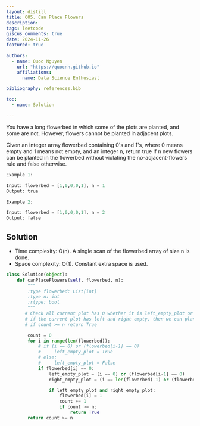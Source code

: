 ```yaml
---
layout: distill
title: 605. Can Place Flowers
description: 
tags: leetcode
giscus_comments: true
date: 2024-11-26
featured: true

authors:
  - name: Quoc Nguyen
    url: "https://quocnh.github.io"
    affiliations:
      name: Data Science Enthusiast

bibliography: references.bib

toc:
  - name: Solution

---
```


You have a long flowerbed in which some of the plots are planted, and some are not. However, flowers cannot be planted in adjacent plots.

Given an integer array flowerbed containing 0's and 1's, where 0 means empty and 1 means not empty, and an integer n, return true if n new flowers can be planted in the flowerbed without violating the no-adjacent-flowers rule and false otherwise.

 
```python
Example 1:

Input: flowerbed = [1,0,0,0,1], n = 1
Output: true

Example 2:

Input: flowerbed = [1,0,0,0,1], n = 2
Output: false
```

## Solution

- Time complexity: O(n). A single scan of the flowerbed array of size n is done.
- Space complexity: O(1). Constant extra space is used.

  
```python
class Solution(object):
    def canPlaceFlowers(self, flowerbed, n):
        """
        :type flowerbed: List[int]
        :type n: int
        :rtype: bool
        """
       # Check all current plot has 0 whether it is left_empty_plot or right_empty_plot (check first and last plot)
       # if the current plot has left and right empty, then we can plant a tree ( count ++)
       # if count >= n return True

        count = 0
        for i in range(len(flowerbed)):
            # if (i == 0) or (flowerbed[i-1] == 0)
            #     left_empty_plot = True
            # else:
            #     left_empty_plot = False
            if flowerbed[i] == 0:
                left_empty_plot = (i == 0) or (flowerbed[i-1] == 0)
                right_empty_plot = (i == len(flowerbed)-1) or (flowerbed[i+1] == 0)

                if left_empty_plot and right_empty_plot:
                    flowerbed[i] = 1
                    count += 1
                    if count >= n:
                        return True
        return count >= n

```
